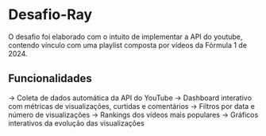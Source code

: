 # Desafio-Ray
O desafio foi elaborado com o intuito de implementar a API do youtube, contendo vínculo com uma playlist composta por vídeos da Fórmula 1 de 2024.

## Funcionalidades
-> Coleta de dados automática da API do YouTube
-> Dashboard interativo com métricas de visualizações, curtidas e comentários
-> Filtros por data e número de visualizações
-> Rankings dos vídeos mais populares
-> Gráficos interativos da evolução das visualizações
